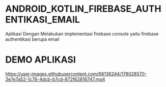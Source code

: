 # ANDROID_KOTLIN_FIREBASE_AUTHENTIKASI_EMAIL
Aplikasi Dengan Melakukan implementasi firebase console yaitu firebase authentikasi berupa email
# DEMO APLIKASI
https://user-images.githubusercontent.com/68136244/178028570-3e7e7a52-1c76-4dcb-b7cd-872f62816747.mp4
